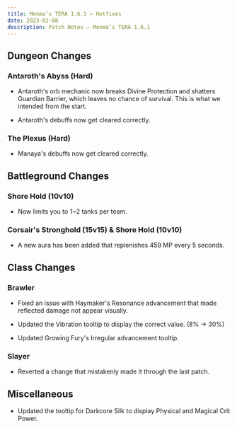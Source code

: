 ```yaml
---
title: Menma’s TERA 1.6.1 – Hotfixes
date: 2023-02-08
description: Patch Notes – Menma’s TERA 1.6.1
---
```

Dungeon Changes
---------------

### Antaroth's Abyss (Hard)

-   Antaroth's orb mechanic now breaks Divine Protection and shatters Guardian Barrier, which leaves no chance of survival. This is what we intended from the start.

-   Antaroth's debuffs now get cleared correctly.

### The Plexus (Hard)

-   Manaya's debuffs now get cleared correctly.

Battleground Changes
--------------------

### Shore Hold (10v10)

-   Now limits you to 1~2 tanks per team.

### Corsair's Stronghold (15v15) & Shore Hold (10v10)

-   A new aura has been added that replenishes 459 MP every 5 seconds.

Class Changes
-------------

### Brawler

-   Fixed an issue with Haymaker's Resonance advancement that made reflected damage not appear visually.

-   Updated the Vibration tooltip to display the correct value. (8% → 30%)

-   Updated Growing Fury's Irregular advancement tooltip.

### Slayer

-   Reverted a change that mistakenly made it through the last patch.

Miscellaneous
-------------

-   Updated the tooltip for Darkcore Silk to display Physical and Magical Crit Power.